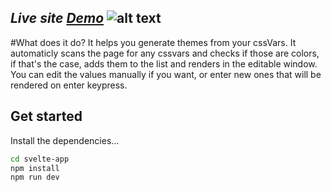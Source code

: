 *Live site [Demo](https://github.com/sveltejs/component-template)*
![alt text](https://raw.githubusercontent.com/ohbob/colorify-svelte/master/src/1.gif)
---
#What does it do? 
It helps you generate themes from your cssVars. 
It automaticly scans the page for any cssvars and checks if those are colors, if that's the case, adds them to the list and renders in the editable window.
You can edit the values manually if you want, or enter new ones that will be rendered on enter keypress.


## Get started

Install the dependencies...

```bash
cd svelte-app
npm install
npm run dev
```
